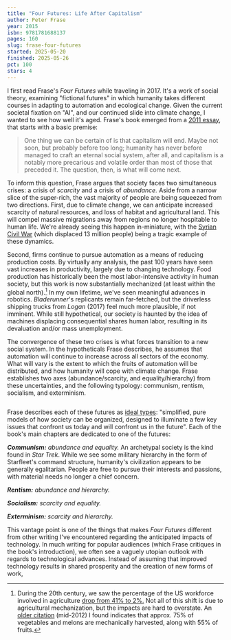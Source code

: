 ```yaml
---
title: "Four Futures: Life After Capitalism"
author: Peter Frase
year: 2015
isbn: 9781781688137
pages: 160
slug: frase-four-futures
started: 2025-05-20
finished: 2025-05-26
pct: 100
stars: 4
---
```


I first read Frase's _Four Futures_ while traveling in 2017. It's a work of social theory, examining "fictional futures" in which humanity takes different courses in adapting to automation and ecological change. Given the current societal fixation on "AI", and our continued slide into climate change, I wanted to see how well it's aged. Frase's book emerged from a [2011 essay](https://jacobin.com/2011/12/four-futures), that starts with a basic premise:

> One thing we can be certain of is that capitalism will end. Maybe not soon, but probably before too long; humanity has never before managed to craft an eternal social system, after all, and capitalism is a notably more precarious and volatile order than most of those that preceded it. The question, then, is what will come next.

To inform this question, Frase argues that society faces two simultaneous crises: a crisis of _scarcity_ and a crisis of _abundance._ Aside from a narrow slice of the super-rich, the vast majority of people are being squeezed from two directions. First, due to climate change, we can anticipate increased scarcity of natural resources, and loss of habitat and agricultural land. This will compel massive migrations away from regions no longer hospitable to human life. We're already seeing this happen in-miniature, with the [Syrian Civil War](https://www.dw.com/en/how-climate-change-paved-the-way-to-war-in-syria/a-56711650) (which displaced 13 million people) being a tragic example of these dynamics.

Second, firms continue to pursue automation as a means of reducing production costs. By virtually any analysis, the past 100 years have seen vast increases in productivity, largely due to changing technology. Food production has historically been the most labor-intensive activity in human society, but this work is now substantially mechanized (at least within the global north).[^1] In my own lifetime, we've seen meaningful advances in robotics. _Bladerunner_'s replicants remain far-fetched, but the driverless shipping trucks from _Logan_ (2017) feel much more plausible, if not imminent. While still hypothetical, our society is haunted by the idea of machines displacing consequential shares human labor, resulting in its devaluation and/or mass unemployment.

The convergence of these two crises is what forces transition to a new social system. In the hypotheticals Frase describes, he assumes that automation will continue to increase across all sectors of the economy. What will vary is the extent to which the fruits of automation will be distributed, and how humanity will cope with climate change. Frase establishes two axes (abundance/scarcity, and equality/hierarchy) from these uncertainties, and the following typology: communism, rentism, socialism, and exterminism. 

<script>
  import { Plot, Text, RuleX, RuleY } from 'svelteplot';
  import { range } from 'd3-array';

  let domain = { domain: [-1, 1] };

  let text = [
    { x: -0.5, y: 0.5, lab: "communism" }, 
    { x: 0.5, y: 0.5, lab: "socialism" },
    { x: 0.5, y: -0.5, lab: "exterminism" },
    { x: -0.5, y: -0.5, lab: "rentism" },
  ];

  let axis_labels = [
    { x: -0.05, y: 0.87, lab: "equality", r: -90 },
    { x: -0.05, y: -0.85, lab: "hierarchy", r: -90 },
    { x: -0.84, y: 0.05, lab: "abundance", r: 0 },
    { x: 0.89, y: 0.05, lab: "scarcity", r: 0 },
  ]
</script>

<div class="columns is-centered">
  <div class="column is-half">
    <Plot x={domain} y={domain} axes={false}>
      <Text data={axis_labels} x="x" y="y" text="lab" rotate="r" />
      <Text data={text} x="x" y="y" text="lab" fontSize={20} />
      <RuleX data={[0]} />
      <RuleY data={[0]} />
    </Plot>
  </div>
</div>

Frase describes each of these futures as [ideal types](https://en.wikipedia.org/wiki/Ideal_type): "simplified, pure models of how society can be organized, designed to illuminate a few key issues that confront us today and will confront us in the future". Each of the book's main chapters are dedicated to one of the futures:

_**Communism:** abundance and equality._ An archetypal society is the kind found in _Star Trek_. While we see some military hierarchy in the form of Starfleet's command structure, humanity's civilization appears to be generally egalitarian. People are free to pursue their interests and passions, with material needs no longer a chief concern.

_**Rentism:** abundance and hierarchy._

_**Socialism:** scarcity and equality._

_**Exterminism:** scarcity and hierarchy._

This vantage point is one of the things that makes _Four Futures_ different from other writing I've encountered regarding the anticipated impacts of technology. In much writing for popular audiences (which Frase critiques in the book's introduction), we often see a vaguely utopian outlook with regards to technological advances. Instead of assuming that improved technology results in shared prosperity and the creation of new forms of work, 

<!-- Outlining:
  - why is Frase writing this book?
    - Frase sees two contradictory crises converging: automation *and* scarcity
  
  - what are the four futures?
    - communism: equality and abundance
    - rentism: hierarchy and abundance
    - socialism: equality with scarcity
    - exterminism: hierarchy and scarcity

  - insight that feels more resonant to me upon a second read: we might get more than one of these futures
    - history is not linear, there are regressions

  - why do I like this book?
    - the framing does feel useful generative for discussion
    - how do we push forward towards the futures that are desirable?
    - what do we need to mitigate today, in order to avoid landing in one of the bad quadrants?

  - Jenny and I are currently watching _Silo_; where does it land within this framework?
    - is this a reply to Frase's vision of scarcity + equality? "actually, this is what socialism looks like-- and it's bad." Inhabitants of the silo appear to get what they need, they're recycling as much as possible, the society's culture has collectivistic notions
    - I'd argue it's not-- this is a vision of exterminism; as we see in the show, the society is deeply hierarchical. The manual laborers are placed at the literal bottom of the society, while the knowledge workers are given comfortable accommodations close to the surface. Hidden elements of this class actively conspire to maintain the status quo, and contained within their society.

  - What did Frase get right?
  
  - What did Frase get wrong?
-->

[^1]: During the 20th century, we saw the percentage of the US workforce involved in agriculture [drop from 41% to 2%.](https://foodsystemprimer.org/production/industrialization-of-agriculture) Not all of this shift is due to agricultural mechanization, but the impacts are hard to overstate. An [older citation](https://www.choicesmagazine.org/choices-magazine/theme-articles/immigration-and-agriculture/the-status-of-labor-saving-mechanization-in-us-fruit-and-vegetable-harvesting) (mid-2012) I found indicates that approx. 75% of vegetables and melons are mechanically harvested, along with 55% of fruits.
